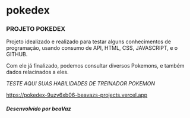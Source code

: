 # pokedex
<h3>PROJETO POKEDEX</h3>

Projeto idealizado e realizado para testar alguns conhecimentos de programação, usando consumo de API, HTML, CSS, JAVASCRIPT, e o GITHUB.

Com ele já finalizado, podemos consultar diversos Pokemons, e também dados relacinados a eles.

<i>TESTE AQUI SUAS HABILIDADES DE TREINADOR POKEMON</i>

https://pokedex-9uzv6xb06-beavazs-projects.vercel.app

<h6><i><b>Desenvolvido por beaVaz</b></i></h6>

